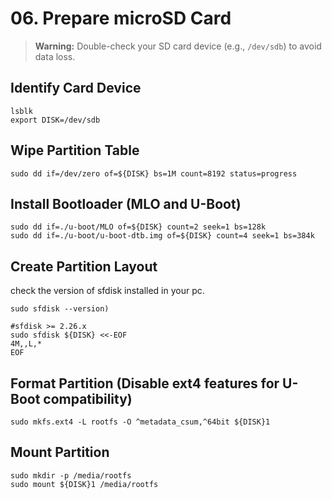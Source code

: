 # 06. Prepare microSD Card

> **Warning:** Double-check your SD card device (e.g., `/dev/sdb`) to avoid data loss.

## Identify Card Device
```
lsblk
export DISK=/dev/sdb
```

## Wipe Partition Table
```
sudo dd if=/dev/zero of=${DISK} bs=1M count=8192 status=progress
```

## Install Bootloader (MLO and U-Boot)
```
sudo dd if=./u-boot/MLO of=${DISK} count=2 seek=1 bs=128k
sudo dd if=./u-boot/u-boot-dtb.img of=${DISK} count=4 seek=1 bs=384k
```

## Create Partition Layout
check the version of sfdisk installed in your pc.
```
sudo sfdisk --version)
```
```
#sfdisk >= 2.26.x
sudo sfdisk ${DISK} <<-EOF
4M,,L,*
EOF
```

## Format Partition (Disable ext4 features for U-Boot compatibility)
```
sudo mkfs.ext4 -L rootfs -O ^metadata_csum,^64bit ${DISK}1
```

## Mount Partition
```
sudo mkdir -p /media/rootfs
sudo mount ${DISK}1 /media/rootfs
```
